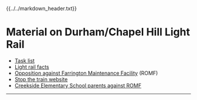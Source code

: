{{../../markdown_header.txt}}

# Material on Durham/Chapel Hill Light Rail

* [Task list](https://docs.google.com/document/d/1cB0eMeuEHsWg5tfPmaf2V4ImBi_xTt5SyD_31AhMm9E/edit?usp=sharing)
* [Light rail facts](rail_facts.html)
* [Opposition against Farrington Maintenance Facility](romf.html) (ROMF)
* [Stop the train website](https://stopthetrain.org/)
* [Creekside Elementary School parents against ROMF](https://creeksiderailyard.net/)


-----------